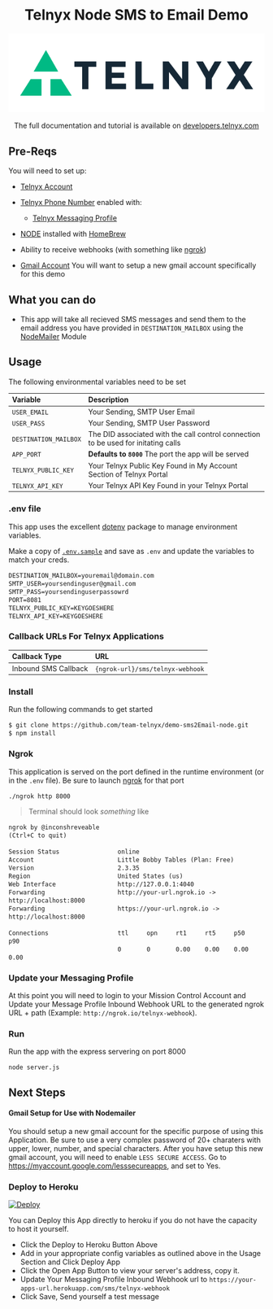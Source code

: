 <div align="center">

# Telnyx Node SMS to Email Demo

![Telnyx](./logo-dark.png)

The full documentation and tutorial is available on [developers.telnyx.com](https://developers.telnyx.com/docs/v2/development/dev-env-setup?lang=dotnet&utm_source=referral&utm_medium=github_referral&utm_campaign=cross-site-link)

</div>

## Pre-Reqs

You will need to set up:

-   [Telnyx Account](https://telnyx.com/sign-up?utm_source=referral&utm_medium=github_referral&utm_campaign=cross-site-link)
-   [Telnyx Phone Number](https://portal.telnyx.com/#/app/numbers/my-numbers?utm_source=referral&utm_medium=github_referral&utm_campaign=cross-site-link) enabled with:

    -   [Telnyx Messaging Profile](https://portal.telnyx.com/#/app/messaing/applications?utm_source=referral&utm_medium=github_referral&utm_campaign=cross-site-link)

-   [NODE](https://developers.telnyx.com/docs/v2/development/dev-env-setup?lang=node&utm_source=referral&utm_medium=github_referral&utm_campaign=cross-site-link) installed with [HomeBrew](https://formulae.brew.sh/formula/node)
-   Ability to receive webhooks (with something like [ngrok](https://developers.telnyx.com/docs/v2/development/ngrok?utm_source=referral&utm_medium=github_referral&utm_campaign=cross-site-link))

-   [Gmail Account](https://accounts.google.com/SignUp?service=mail&continue=https://mail.google.com/mail/) You will want to setup a new gmail account specifically for this demo

## What you can do

-   This app will take all recieved SMS messages and send them to the email address you have provided in `DESTINATION_MAILBOX` using the [NodeMailer](https://nodemailer.com/about/) Module

## Usage

The following environmental variables need to be set

| Variable              | Description                                                                        |
| :-------------------- | :--------------------------------------------------------------------------------- |
| `USER_EMAIL`          | Your Sending, SMTP User Email                                                      |
| `USER_PASS`           | Your Sending, SMTP User Password                                                   |
| `DESTINATION_MAILBOX` | The DID associated with the call control connection to be used for initating calls |
| `APP_PORT`            | **Defaults to `8000`** The port the app will be served                             |
| `TELNYX_PUBLIC_KEY`   | Your Telnyx Public Key Found in My Account Section of Telnyx Portal                |
| `TELNYX_API_KEY`      | Your Telnyx API Key Found in your Telnyx Portal                                    |

### .env file

This app uses the excellent [dotenv](https://www.npmjs.com/package/dotenv) package to manage environment variables.

Make a copy of [`.env.sample`](./.env.sample) and save as `.env` and update the variables to match your creds.

```
DESTINATION_MAILBOX=youremail@domain.com
SMTP_USER=yoursendinguser@gmail.com
SMTP_PASS=yoursendinguserpassowrd
PORT=8081
TELNYX_PUBLIC_KEY=KEYGOESHERE
TELNYX_API_KEY=KEYGOESHERE
```

### Callback URLs For Telnyx Applications

| Callback Type        | URL                          |
| :------------------- | :--------------------------- |
| Inbound SMS Callback | `{ngrok-url}/sms/telnyx-webhook` |

### Install

Run the following commands to get started

```
$ git clone https://github.com/team-telnyx/demo-sms2Email-node.git
$ npm install
```

### Ngrok

This application is served on the port defined in the runtime environment (or in the `.env` file). Be sure to launch [ngrok](https://developers.telnyx.com/docs/v2/development/ngrok?utm_source=referral&utm_medium=github_referral&utm_campaign=cross-site-link) for that port

```
./ngrok http 8000
```

> Terminal should look _something_ like

```
ngrok by @inconshreveable                                                                                                                               (Ctrl+C to quit)

Session Status                online
Account                       Little Bobby Tables (Plan: Free)
Version                       2.3.35
Region                        United States (us)
Web Interface                 http://127.0.0.1:4040
Forwarding                    http://your-url.ngrok.io -> http://localhost:8000
Forwarding                    https://your-url.ngrok.io -> http://localhost:8000

Connections                   ttl     opn     rt1     rt5     p50     p90
                              0       0       0.00    0.00    0.00    0.00
```

### Update your Messaging Profile

At this point you will need to login to your Mission Control Account and Update your Message Profile Inbound Webhook URL to the generated ngrok URL + path (Example: `http://ngrok.io/telnyx-webhook`).

### Run

Run the app with the express servering on port 8000

```
node server.js
```

## Next Steps

#### Gmail Setup for Use with Nodemailer

You should setup a new gmail account for the specific purpose of using this Application. Be sure to use a very complex password of 20+ charaters with upper, lower, number, and special characters. After you have setup this new gmail account, you will need to enable `LESS SECURE ACCESS`. Go to https://myaccount.google.com/lesssecureapps, and set to Yes.

### Deploy to Heroku

[![Deploy](https://www.herokucdn.com/deploy/button.svg)](https://heroku.com/deploy)

You can Deploy this App directly to heroku if you do not have the capacity to host it yourself.

-   Click the Deploy to Heroku Button Above
-   Add in your appropriate config variables as outlined above in the Usage Section and Click Deploy App
-   Click the Open App Button to view your server's address, copy it.
-   Update Your Messaging Profile Inbound Webhook url to `https://your-apps-url.herokuapp.com/sms/telnyx-webhook`
- Click Save, Send yourself a test message

